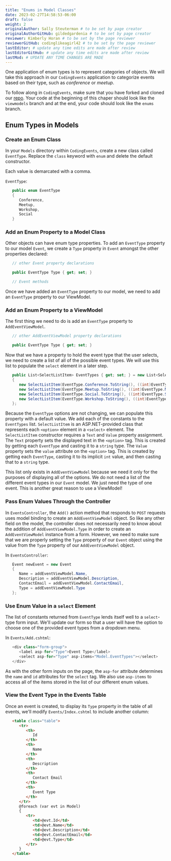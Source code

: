 ```yaml
---
title: "Enums in Model Classes"
date: 2023-02-27T14:58:53-06:00
draft: false
weight: 2
originalAuthor: Sally Steuterman # to be set by page creator
originalAuthorGitHub: gildedgardenia # to be set by page creator
reviewer: Kimberly Horan # to be set by the page reviewer
reviewerGitHub: codinglikeagirl42 # to be set by the page reviewer
lastEditor: # update any time edits are made after review
lastEditorGitHub: # update any time edits are made after review
lastMod: # UPDATE ANY TIME CHANGES ARE MADE
---
```


One application of enum types is to represent categories of objects. 
We will take this approach in our `CodingEvents` application to 
categorize events based on their type, such as *conference* or *meetup*.

To follow along in `CodingEvents`, make sure that you have forked and cloned our [repo](https://github.com/LaunchCodeEducation/CodingEvents). Your code at the beginning of this chaper should look like the `viewmodels` branch and at the end, your code should look like the `enums` branch.

## Enum Types in Models

### Create an Enum Class

In your `Models` directory within `CodingEvents`, create a new class called `EventType`. 
Replace the `class` keyword with `enum` and delete the default constructor.

Each value is demarcated with a comma.

`EventType`:

```csharp {linenos = table, linenostart = 4}
   public enum EventType
   {
      Conference,
      Meetup,
      Workshop,
      Social
   }
```

### Add an Enum Property to a Model Class

Other objects can have enum type properties. To add an `EventType` property to our model `Event`,
we create a `Type` property in `Event` amongst the other properties declared:

```csharp {linenos = table, linenostart = 12}
   // other Event property declarations

   public EventType Type { get; set; }

   // Event methods
```

Once we have added an `EventType` property to our model, we need to add an 
`EventType` property to our ViewModel.

### Add an Enum Property to a ViewModel

The first thing we need to do is add an `EventType` property to `AddEventViewModel`.

```csharp {linenos = table, linenostart = 20}
   // other AddEventViewModel property declarations

   public EventType Type { get; set; }
```

Now that we have a property to hold the event type that the user selects, 
we need to create a list of all of the possible event types.
We will use this list to populate the `select` element in a later step.

```csharp {linenos = table, linenostart = 24}
   public List<SelectListItem> EventTypes { get; set; } = new List<SelectListItem>
   {
      new SelectListItem(EventType.Conference.ToString(), ((int)EventType.Conference).ToString()),
      new SelectListItem(EventType.Meetup.ToString(), ((int)EventType.Meetup).ToString()),
      new SelectListItem(EventType.Social.ToString(), ((int)EventType.Social).ToString()),
      new SelectListItem(EventType.Workshop.ToString(), ((int)EventType.Workshop).ToString())
   };
```

Because the `EventType` options are not changing, we can populate this property with a default value.
We add each of the constants to the `EventTypes` list. `SelectListItem`
is an ASP.NET-provided class that represents each `<option>` element in a `<select>` element. 
The `SelectListItem` constructor requires a `Text` and `Value` property assignment.
The `Text` property sets the displayed text in the `<option>` tag. 
This is created by getting each `EventType` and casting it to a `string` type.
The `Value` property sets the `value` attribute on the `<option>` tag. 
This is created by getting each `EventType`, casting it to its implicit `int` value, 
and then casting that to a `string` type.

This list only exists in `AddEventViewModel` because we need it only for 
the purposes of displaying all of the options.
We do not need a list of the different event types in our `Event` model.
We just need the type of one event. 
This is another great reason to use a ViewModel! 

### Pass Enum Values Through the Controller

In `EventsController`, the `Add()` action method that responds to `POST` requests uses model binding to create an `AddEventViewModel` object. 
So like any other field on the model, the controller does not necessarily need to know about the addition of `AddEventViewModel.Type` in order 
to create an `AddEventViewModel` instance from a form. However, we need to make sure that we are properly setting the `Type` property of 
our `Event` object using the value from the `Type` property of our `AddEventViewModel` object.

In `EventsController`:

```csharp {linenos = table, linenostart = 37}
   Event newEvent = new Event
   {
      Name = addEventViewModel.Name,
      Description = addEventViewModel.Description,
      ContactEmail = addEventViewModel.ContactEmail,
      Type = addEventViewModel.Type
   };
```

### Use Enum Value in a `select` Element

The list of constants returned from `EventType` lends itself well to a `select`-type form 
input. We'll update our form so that a user will have the option to choose one of the provided 
event types from a dropdown menu.

In `Events/Add.cshtml`:

```csharp {linenos = table, linenostart = 20}
   <div class="form-group">
      <label asp-for="Type">Event Type</label>
      <select asp-for="Type" asp-items="Model.EventTypes"></select>
   </div>
```

As with the other form inputs on the page, the `asp-for` attribute determines the `name`
and `id` attributes for the `select` tag.
We also use `asp-items` to access all of the items stored in the list of our different enum values.

### View the Event Type in the Events Table

Once an event is created, to display its `Type` property in the table of all events, we'll modify 
`Events/Index.cshtml` to include another column:

```html {linenos = table, linenostart = 20}
   <table class="table">
      <tr>
         <th>
            Id
         </th>
         <th>
            Name
         </th>
         <th>
            Description
         </th>
         <th>
            Contact Email
         </th>
         <th>
            Event Type
         </th>
      </tr>
      @foreach (var evt in Model)
      {
         <tr>
            <td>@evt.Id</td>
            <td>@evt.Name</td>
            <td>@evt.Description</td>
            <td>@evt.ContactEmail</td>
            <td>@evt.Type</td>
         </tr>
      }
   </table>
```